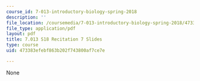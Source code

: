 ```yaml
---
course_id: 7-013-introductory-biology-spring-2018
description: ''
file_location: /coursemedia/7-013-introductory-biology-spring-2018/473383efebf863b202f743800af7ce7e_MIT7_013s18Rec7_slides.pdf
file_type: application/pdf
layout: pdf
title: 7.013 S18 Recitation 7 Slides
type: course
uid: 473383efebf863b202f743800af7ce7e

---
```

None